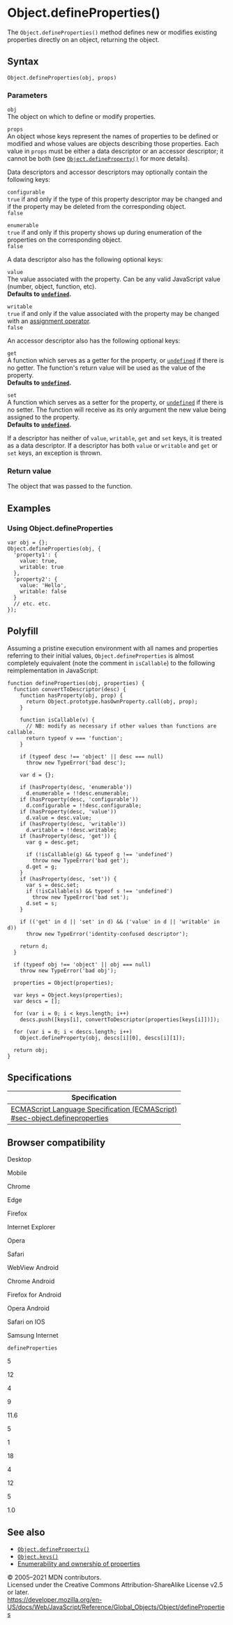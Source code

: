 Object.defineProperties()
=========================

The `Object.defineProperties()` method defines new or modifies existing properties directly on an object, returning the object.

Syntax
------

    Object.defineProperties(obj, props)

### Parameters

`obj`  
The object on which to define or modify properties.

`props`  
An object whose keys represent the names of properties to be defined or modified and whose values are objects describing those properties. Each value in `props` must be either a data descriptor or an accessor descriptor; it cannot be both (see [`Object.defineProperty()`](defineproperty) for more details).

Data descriptors and accessor descriptors may optionally contain the following keys:

`configurable`  
`true` if and only if the type of this property descriptor may be changed and if the property may be deleted from the corresponding object.  
`false`

`enumerable`  
`true` if and only if this property shows up during enumeration of the properties on the corresponding object.  
`false`

A data descriptor also has the following optional keys:

`value`  
The value associated with the property. Can be any valid JavaScript value (number, object, function, etc).  
**Defaults to [`undefined`](../undefined).**

`writable`  
`true` if and only if the value associated with the property may be changed with an [assignment operator](https://developer.mozilla.org/en-US/docs/Web/JavaScript/Reference/Operators#assignment_operators).  
`false`

An accessor descriptor also has the following optional keys:

`get`  
A function which serves as a getter for the property, or [`undefined`](../undefined) if there is no getter. The function's return value will be used as the value of the property.  
**Defaults to [`undefined`](../undefined).**

`set`  
A function which serves as a setter for the property, or [`undefined`](../undefined) if there is no setter. The function will receive as its only argument the new value being assigned to the property.  
**Defaults to [`undefined`](../undefined).**

If a descriptor has neither of `value`, `writable`, `get` and `set` keys, it is treated as a data descriptor. If a descriptor has both `value` or `writable` and `get` or `set` keys, an exception is thrown.

### Return value

The object that was passed to the function.

Examples
--------

### Using Object.defineProperties

    var obj = {};
    Object.defineProperties(obj, {
      'property1': {
        value: true,
        writable: true
      },
      'property2': {
        value: 'Hello',
        writable: false
      }
      // etc. etc.
    });

Polyfill
--------

Assuming a pristine execution environment with all names and properties referring to their initial values, `Object.defineProperties` is almost completely equivalent (note the comment in `isCallable`) to the following reimplementation in JavaScript:

    function defineProperties(obj, properties) {
      function convertToDescriptor(desc) {
        function hasProperty(obj, prop) {
          return Object.prototype.hasOwnProperty.call(obj, prop);
        }

        function isCallable(v) {
          // NB: modify as necessary if other values than functions are callable.
          return typeof v === 'function';
        }

        if (typeof desc !== 'object' || desc === null)
          throw new TypeError('bad desc');

        var d = {};

        if (hasProperty(desc, 'enumerable'))
          d.enumerable = !!desc.enumerable;
        if (hasProperty(desc, 'configurable'))
          d.configurable = !!desc.configurable;
        if (hasProperty(desc, 'value'))
          d.value = desc.value;
        if (hasProperty(desc, 'writable'))
          d.writable = !!desc.writable;
        if (hasProperty(desc, 'get')) {
          var g = desc.get;

          if (!isCallable(g) && typeof g !== 'undefined')
            throw new TypeError('bad get');
          d.get = g;
        }
        if (hasProperty(desc, 'set')) {
          var s = desc.set;
          if (!isCallable(s) && typeof s !== 'undefined')
            throw new TypeError('bad set');
          d.set = s;
        }

        if (('get' in d || 'set' in d) && ('value' in d || 'writable' in d))
          throw new TypeError('identity-confused descriptor');

        return d;
      }

      if (typeof obj !== 'object' || obj === null)
        throw new TypeError('bad obj');

      properties = Object(properties);

      var keys = Object.keys(properties);
      var descs = [];

      for (var i = 0; i < keys.length; i++)
        descs.push([keys[i], convertToDescriptor(properties[keys[i]])]);

      for (var i = 0; i < descs.length; i++)
        Object.defineProperty(obj, descs[i][0], descs[i][1]);

      return obj;
    }

Specifications
--------------

<table><thead><tr class="header"><th>Specification</th></tr></thead><tbody><tr class="odd"><td><a href="https://tc39.es/ecma262/#sec-object.defineproperties">ECMAScript Language Specification (ECMAScript)<br />
<span class="small">#sec-object.defineproperties</span></a></td></tr></tbody></table>

Browser compatibility
---------------------

Desktop

Mobile

Chrome

Edge

Firefox

Internet Explorer

Opera

Safari

WebView Android

Chrome Android

Firefox for Android

Opera Android

Safari on IOS

Samsung Internet

`defineProperties`

5

12

4

9

11.6

5

1

18

4

12

5

1.0

See also
--------

-   [`Object.defineProperty()`](defineproperty)
-   [`Object.keys()`](keys)
-   [Enumerability and ownership of properties](https://developer.mozilla.org/en-US/docs/Web/JavaScript/Enumerability_and_ownership_of_properties)

© 2005–2021 MDN contributors.  
Licensed under the Creative Commons Attribution-ShareAlike License v2.5 or later.  
<a href="https://developer.mozilla.org/en-US/docs/Web/JavaScript/Reference/Global_Objects/Object/defineProperties" class="_attribution-link">https://developer.mozilla.org/en-US/docs/Web/JavaScript/Reference/Global_Objects/Object/defineProperties</a>

